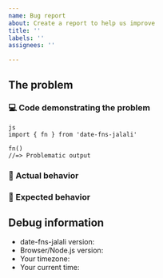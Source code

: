 ```yaml
---
name: Bug report
about: Create a report to help us improve
title: ''
labels: ''
assignees: ''

---
```


<!-- ⚠️ If you think `newDate` month does not work correctly, please see this comment: https://github.com/date-fns-jalali/date-fns-jalali/issues/57#issuecomment-912950588 ⚠️ -->

## The problem

### 💻 Code demonstrating the problem

<!-- Demonstrate the problem -->

```
js
import { fn } from 'date-fns-jalali'

fn()
//=> Problematic output
```

<!-- online playground -->
<!-- provide sample in codesandbox https://codesandbox.io/s/date-fns-jalali-r6hf2?file=/src/index.ts -->

### 🙁 Actual behavior

<!-- Describe what you are getting -->

### 🙂 Expected behavior

<!-- Describe what you are expecting to get -->

## Debug information

- date-fns-jalali version: <!-- Fill in the date-fns version you use -->
- Browser/Node.js version: <!-- Fill in the envrionment version (i.e. Chrome 94.0.4606.61) -->
- Your timezone: <!-- Fill in your timezone name (i.e. Asia/Singapore) -->
- Your current time: <!-- Fill in the time when did you tested the problem (i.e. 16:20) -->
